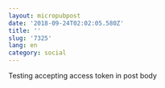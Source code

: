 ```yaml
---
layout: micropubpost
date: '2018-09-24T02:02:05.580Z'
title: ''
slug: '7325'
lang: en
category: social
---
```

Testing accepting access token in post body
